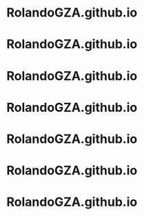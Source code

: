 # RolandoGZA.github.io
# RolandoGZA.github.io
# RolandoGZA.github.io
# RolandoGZA.github.io
# RolandoGZA.github.io
# RolandoGZA.github.io
# RolandoGZA.github.io
